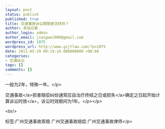 ```yaml
---
layout: post
status: publish
published: true
title: 交通事故诉讼期限是怎样的？
author: 本站记者
author_login: admin
author_email: jiangwei909@gmail.com
wordpress_id: 1075
wordpress_url: http://www.gzjtlaw.com/?p=1075
date: 2011-05-29 09:14:24.000000000 +08:00
categories:
- 交通诉讼
tags: []
comments: []
---
```

<p><p>一般为2年，特殊一年。<&#47;p><p><a>交通事故<&#47;a>损害赔偿纠纷通常应自治疗终结之日或<a>损失<&#47;a>确定之日起开始计算<a>诉讼时效<&#47;a>，诉讼时效期间为1年。<&#47;p><&#47;p><br&#47;><p>标签:广州交通事故索赔 广州交通事故赔偿 广州交通事故律师<&#47;p>
